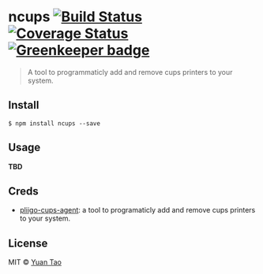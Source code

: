 # ncups [![Build Status](https://travis-ci.org/taoyuan/ncups.svg?branch=master)](https://travis-ci.org/taoyuan/ncups) [![Coverage Status](https://coveralls.io/repos/github/taoyuan/ncups/badge.svg?branch=master)](https://coveralls.io/github/taoyuan/ncups?branch=master) [![Greenkeeper badge](https://badges.greenkeeper.io/taoyuan/ncups.svg)](https://greenkeeper.io/)

> A tool to programmaticly add and remove cups printers to your system.


## Install

```
$ npm install ncups --save
```

## Usage

__TBD__

## Creds

* [pliigo-cups-agent](https://bitbucket.org/joeherold/pliigo-cups-agent):  a tool to programaticly add and remove cups printers to your system.

## License

MIT © [Yuan Tao](https://github.com/taoyuan)
